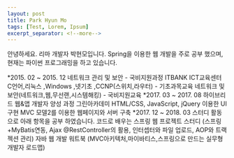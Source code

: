 ```yaml
---
layout: post
title: Park Hyun Mo
tags: [Test, Lorem, Ipsum]
excerpt_separator: <!--more-->
---
```


안녕하세요. 리마 개발자 박현모입니다.
Spring을 이용한 웹 개발을 주로 공부 했으며,
현재는 파이썬 프로그래밍을 하고 있습니다.

<!--more-->
*2015. 02 ~ 2015. 12
네트워크 관리 및 보안 - 국비지원과정 ITBANK ICT교육센터
C언어,리눅스 ,Windows ,넷기초 ,CCNP(스위치,라우터) - 기초과목교육 
네트워크 및 보안(네트워크,웹,무선랜,시스템해킹) - 국비지원교육
*2017. 03 ~ 2017. 08
하이브리드 웹&앱 개발자 양성 과정 그린아카데미
HTML/CSS, JavaScript, jQuery 이용한 UI 구현
MVC 모델2를 이용한 웹페이지와 서버 구축
*2017. 12 ~ 2018. 03
스터디 활동으로 아래 항목을 공부 하였습니다.
 코드로 배우는 스프링 웹 프로젝트 스터디
  (스프링+MyBatis연동, Ajax @RestController의 활용, 인터셉터와 파일    업로드, AOP와 트랙젝션 관리)
 자바 웹 개발 워트북
  (MVC아키텍처,마이바티스,스프링으로 만드는 실무형 개발자 로드맵)
